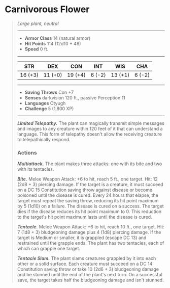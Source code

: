 # Carnivorous Flower
>*Large plant, neutral*
>___
>- **Armor Class** 14 (natural armor)
>- **Hit Points** 114 (12d10 + 48)
>- **Speed** 0 ft.
>___
>|STR|DEX|CON|INT|WIS|CHA|
>|:---:|:---:|:---:|:---:|:---:|:---:|
>|16 (+3)|11 (+0)|19 (+4)|6 (-2)|13 (+1)|6 (-2)|
>___
>- **Saving Throws** Con +7
>- **Senses** darkvision 120 ft., passive Perception 11
>- **Languages** Otyugh
>- **Challenge** 5 (1,800 XP)
>___
>***Limited Telepathy.*** The plant can magically transmit simple messages and images to any creature within 120 feet of it that can understand a language. This form of telepathy doesn't allow the receiving creature to telepathically respond.  
>
>### Actions
>***Multiattack.*** The plant makes three attacks: one with its bite and two with its tentacles.  
>
>***Bite.*** Melee Weapon Attack: +6 to hit, reach 5 ft., one target. Hit: 12 (2d8 + 3) piercing damage. If the target is a creature, it must succeed on a DC 15 Constitution saving throw against disease or become poisoned until the disease is cured. Every 24 hours that elapse, the target must repeat the saving throw, reducing its hit point maximum by 5 (1d10) on a failure. The disease is cured on a success. The target dies if the disease reduces its hit point maximum to 0. This reduction to the target's hit point maximum lasts until the disease is cured.  
>
>***Tentacle.*** Melee Weapon Attack: +6 to hit, reach 10 ft., one target. Hit: 7 (1d8 + 3) bludgeoning damage plus 4 (1d8) piercing damage. If the target is Medium or smaller, it is grappled (escape DC 13) and restrained until the grapple ends. The plant has two tentacles, each of which can grapple one target.  
>
>***Tentacle Slam.*** The plant slams creatures grappled by it into each other or a solid surface. Each creature must succeed on a DC 14 Constitution saving throw or take 10 (2d6 + 3) bludgeoning damage and be stunned until the end of the plant's next turn. On a successful save, the target takes half the bludgeoning damage and isn't stunned.